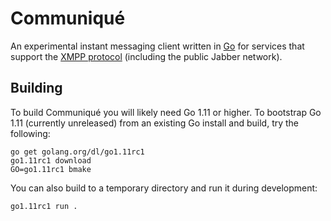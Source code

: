# Communiqué

An experimental instant messaging client written in [Go] for services that
support the [XMPP protocol] (including the public Jabber network).

## Building

To build Communiqué you will likely need Go 1.11 or higher.
To bootstrap Go 1.11 (currently unreleased) from an existing Go install and
build, try the following:

    go get golang.org/dl/go1.11rc1
    go1.11rc1 download
    GO=go1.11rc1 bmake

You can also build to a temporary directory and run it during development:

    go1.11rc1 run .

[Go]: https://golang.org/
[XMPP protocol]: https://tools.ietf.org/html/rfc6121

